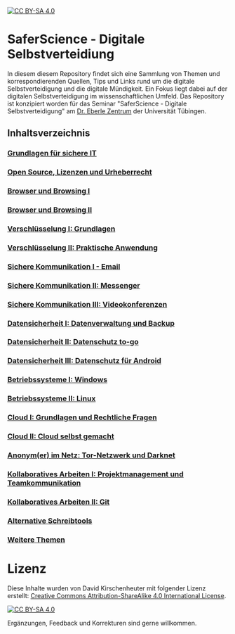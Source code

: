 [![CC BY-SA 4.0][cc-by-sa-shield]][cc-by-sa]

# SaferScience - Digitale Selbstverteidiung

In diesem diesem Repository findet sich eine Sammlung von Themen und korrespondierenden Quellen, Tips und Links rund um die digitale Selbstverteidigung und die digitale Mündigkeit. Ein Fokus liegt dabei auf der digitalen Selbstverteidigung im wissenschaftlichen Umfeld. Das Repository ist konzipiert worden für das Seminar "SaferScience - Digitale Selbstverteidigung" am [Dr. Eberle Zentrum](https://uni-tuebingen.de/de/151602) der Universität Tübingen.

## Inhaltsverzeichnis

### [Grundlagen für sichere IT](content/grundlagen.md)

### [Open Source, Lizenzen und Urheberrecht](content/lizenzen.md)

### [Browser und Browsing I](content/browser1.md)

### [Browser und Browsing II](content/browser2.md)

### [Verschlüsselung I: Grundlagen](content/verschluesselung1.md)

### [Verschlüsselung II: Praktische Anwendung](content/verschluesselung2.md)

### [Sichere Kommunikation I - Email](content/kommunikation1.md)

### [Sichere Kommunikation II: Messenger](content/kommunikation2.md)

### [Sichere Kommunikation III: Videokonferenzen](content/kommunikation3.md)

### [Datensicherheit I: Datenverwaltung und Backup](content/backup.md)

### [Datensicherheit II: Datenschutz to-go](content/unterwegs.md)

### [Datensicherheit III: Datenschutz für Android](content/smartphone.md)

### [Betriebssysteme I: Windows](content/windows.md)

### [Betriebssysteme II: Linux](content/linux.md)

### [Cloud I: Grundlagen und Rechtliche Fragen](content/cloud1.md)

### [Cloud II: Cloud selbst gemacht](content/cloud2.md)

### [Anonym(er) im Netz: Tor-Netzwerk und Darknet](content/tor.md)

### [Kollaboratives Arbeiten I: Projektmanagement und Teamkommunikation](content/kollaboration.md)

### [Kollaboratives Arbeiten II: Git](content/git.md)

### [Alternative Schreibtools](content/schreiben.md)

### [Weitere Themen](content/weiteres.md)

# Lizenz

Diese Inhalte wurden von David Kirschenheuter mit folgender Lizenz erstellt: 
[Creative Commons Attribution-ShareAlike 4.0 International License][cc-by-sa].

[![CC BY-SA 4.0][cc-by-sa-image]][cc-by-sa]

[cc-by-sa]: http://creativecommons.org/licenses/by-sa/4.0/
[cc-by-sa-image]: https://licensebuttons.net/l/by-sa/4.0/88x31.png
[cc-by-sa-shield]: https://img.shields.io/badge/License-CC%20BY--SA%204.0-lightgrey.svg

Ergänzungen, Feedback und Korrekturen sind gerne willkommen.
